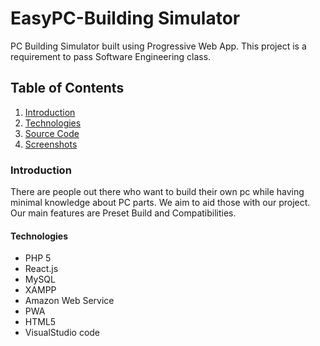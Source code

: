 # EasyPC-Building Simulator
PC Building Simulator built using Progressive Web App. This project is a requirement to pass Software Engineering class. 

## Table of Contents
1. [Introduction](#introduction)
2. [Technologies](#technologies)
3. [Source Code](http://github.com/yudhistiraindyka/EasyPC_BuildingSimulator/tree/master/PHP)
4. [Screenshots](http://github.com/yudhistiraindyka/EasyPC_BuildingSimulator/tree/master/Documentation)

### <a id="Introduction"></a>Introduction ###
There are people out there who want to build their own pc while having minimal knowledge about PC parts. We aim to aid those with our project. 
Our main features are Preset Build and Compatibilities.

#### <a id="Technologies"></a>Technologies ###
* PHP 5
* React.js
* MySQL
* XAMPP
* Amazon Web Service
* PWA
* HTML5
* VisualStudio code
